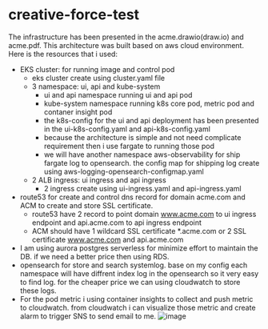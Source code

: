 # creative-force-test
The infrastructure has been presented in the acme.drawio(draw.io) and acme.pdf. This architecture was built based on aws cloud environment.
Here is the resources that i used:
  - EKS cluster: for running image and control pod
      - eks cluster create using cluster.yaml file
      - 3 namespace: ui, api and kube-system
          - ui and api namespace running ui and api pod
          - kube-system namespace running k8s core pod, metric pod and contaner insight pod
          - the k8s-config for the ui and api deployment has been presented in the ui-k8s-config.yaml and api-k8s-config.yaml
          - because the architecture is simple and not need complicate requirement then i use fargate to running those pod
          - we will have another namespace aws-observability for ship fargate log to opensearch. the config map for shipping log create using aws-logging-opensearch-configmap.yaml
      - 2 ALB ingress: ui ingress and api ingress
          - 2 ingress create using ui-ingress.yaml and api-ingress.yaml
  - route53 for create and control dns record for domain acme.com and ACM to create and store SSL certificate.
      - route53 have 2 record to point domain www.acme.com to ui ingress endpoint and api.acme.com to api ingress endpoint
      - ACM should have 1 wildcard SSL certificate *.acme.com or 2 SSL certificate www.acme.com and api.acme.com
  - I am using aurora postgres serverless for minimize effort to maintain the DB. if we need a better price then using RDS.
  - opensearch for store and search systemlog. base on my config each namespace will have diffrent index log in the opensearch so it very easy to find log. for the cheaper price we can using cloudwatch to store these logs.
  - For the pod metric i using container insights to collect and push metric to cloudwatch. from cloudwatch i can visualize those metric and create alarm to trigger SNS to send email to me.
             ![image](https://github.com/anhnt3494/creative-force-test/assets/145828302/d3badf8b-645d-4072-88c0-03d8ad6a1eb8)
